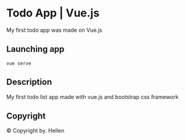 # Todo App | Vue.js
My first todo app was made on Vue.js
## Launching app
```
vue serve
```
## Description
My first todo list app made with vue.js and bootstrap css framework
## Copyright
© Copyright by. Hellen
